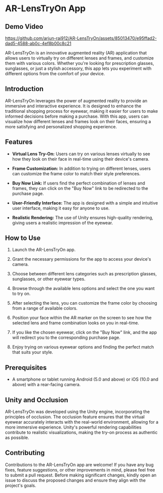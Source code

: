 # AR-LensTryOn App

## Demo Video



https://github.com/arjun-rai912/AR-LensTryOn/assets/85013470/e95ffad2-dad5-4588-ab0c-4ef8b00c8c21



AR-LensTryOn is an innovative augmented reality (AR) application that allows users to virtually try on different lenses and frames, and customize them with various colors. Whether you're looking for prescription glasses, sunglasses, or just a stylish accessory, this app lets you experiment with different options from the comfort of your device.



## Introduction

AR-LensTryOn leverages the power of augmented reality to provide an immersive and interactive experience. It is designed to enhance the traditional shopping process for eyewear, making it easier for users to make informed decisions before making a purchase. With this app, users can visualize how different lenses and frames look on their faces, ensuring a more satisfying and personalized shopping experience.

## Features

- **Virtual Lens Try-On:** Users can try on various lenses virtually to see how they look on their face in real-time using their device's camera.

- **Frame Customization:** In addition to trying on different lenses, users can customize the frame color to match their style preferences.

- **Buy Now Link:** If users find the perfect combination of lenses and frames, they can click on the "Buy Now" link to be redirected to the purchase page.

- **User-Friendly Interface:** The app is designed with a simple and intuitive user interface, making it easy for anyone to use.

- **Realistic Rendering:** The use of Unity ensures high-quality rendering, giving users a realistic impression of the eyewear.


## How to Use

1. Launch the AR-LensTryOn app.

2. Grant the necessary permissions for the app to access your device's camera.

3. Choose between different lens categories such as prescription glasses, sunglasses, or other eyewear types.

4. Browse through the available lens options and select the one you want to try on.

5. After selecting the lens, you can customize the frame color by choosing from a range of available colors.

6. Position your face within the AR marker on the screen to see how the selected lens and frame combination looks on you in real-time.

7. If you like the chosen eyewear, click on the "Buy Now" link, and the app will redirect you to the corresponding purchase page.

8. Enjoy trying on various eyewear options and finding the perfect match that suits your style.

## Prerequisites

- A smartphone or tablet running Android (5.0 and above) or iOS (10.0 and above) with a rear-facing camera.

## Unity and Occlusion

AR-LensTryOn was developed using the Unity engine, incorporating the principles of occlusion. The occlusion feature ensures that the virtual eyewear accurately interacts with the real-world environment, allowing for a more immersive experience. Unity's powerful rendering capabilities contribute to realistic visualizations, making the try-on process as authentic as possible.

## Contributing

Contributions to the AR-LensTryOn app are welcome! If you have any bug fixes, feature suggestions, or other improvements in mind, please feel free to submit a pull request. Before making significant changes, kindly open an issue to discuss the proposed changes and ensure they align with the project's goals.



